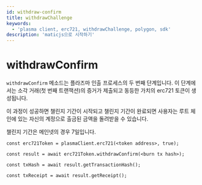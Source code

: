 ```yaml
---
id: withdraw-confirm
title: withdrawChallenge
keywords:
  - 'plasma client, erc721, withdrawChallenge, polygon, sdk'
description: 'maticjs으로 시작하기'
---
```


# withdrawConfirm

`withdrawConfirm` 메소드는 플라즈마 인출 프로세스의 두 번째 단계입니다. 이 단계에서는 소각 거래(첫 번째 트랜잭션)의 증거가 제출되고 동등한 가치의 erc721 토큰이 생성됩니다.

이 과정이 성공하면 챌린지 기간이 시작되고 챌린지 기간이 완료되면 사용자는 루트 체인에 있는 자신의 계정으로 출금된 금액을 돌려받을 수 있습니다.

챌린지 기간은 메인넷의 경우 7일입니다.

```
const erc721Token = plasmaClient.erc721(<token address>, true);

const result = await erc721Token.withdrawConfirm(<burn tx hash>);

const txHash = await result.getTransactionHash();

const txReceipt = await result.getReceipt();

```
